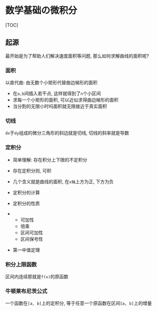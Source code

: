 # 数学基础の微积分

[TOC]

## 起源

最开始是为了帮助人们解决速度面积等问题, 那么如何求解曲线的面积呢?

### 面积

以直代曲: 由无数个小矩形代替曲边梯形的面积

* 在`a,b`间插入若干点, 这样就得到了`n`个小区间
* 求每一个小矩形的面积, 可以近似求得曲边梯形的面积
* 当分割的无限小时吗面积就无限接近于真实面积

### 切线

`dx`于`dy`组成的微分三角形的斜边就是切线, 切线的斜率就是导数

### 定积分

* 简单理解: 存在积分上下限的不定积分
* 存在定积分则, 可积
* 几个含义就是曲线的面积, 在`x轴`上方为正, 下方为负
* 定积分的计算
* 定积分的性质
* - 可加性
  - 倍乘
  - 区间可加性
  - 区间保号性

* 第一中值定理

### 积分上限函数

区间内连续那就是`f(x)`的原函数

### 牛顿莱布尼茨公式

一个函数在`[a, b]`上的定积分, 等于任意一个原函数在区间`[a, b]`上的增量

